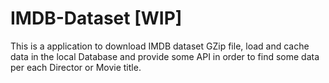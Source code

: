 # IMDB-Dataset [WIP]
This is a application to download IMDB dataset GZip file, load and cache data in the local Database and provide some API in order to find some data per each Director or Movie title.
